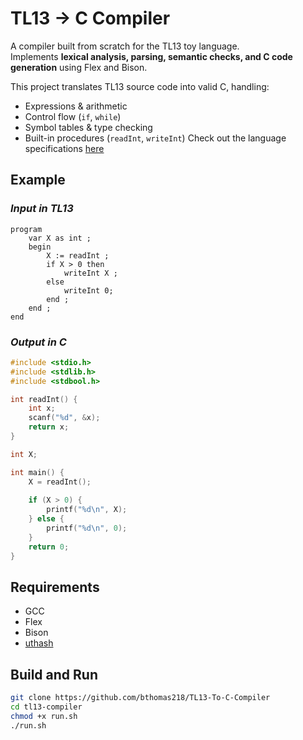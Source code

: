# TL13 -> C Compiler
A compiler built from scratch for the TL13 toy language.  
Implements **lexical analysis, parsing, semantic checks, and C code generation** using Flex and Bison.  

This project translates TL13 source code into valid C, handling:
- Expressions & arithmetic
- Control flow (`if`, `while`)
- Symbol tables & type checking
- Built-in procedures (`readInt`, `writeInt`)
Check out the language specifications [here](https://github.com/bthomas218/TL13-To-C-Compiler/blob/main/language-specs.md)

## Example
### *Input in TL13*
```tl13
program
    var X as int ;
    begin
        X := readInt ;
        if X > 0 then
            writeInt X ;
        else
            writeInt 0;
        end ;
    end ;
end
```
### *Output in C*
```C
#include <stdio.h>
#include <stdlib.h>
#include <stdbool.h>

int readInt() {
	int x;
	scanf("%d", &x);
	return x;
}

int X;

int main() {
	X = readInt();
	
	if (X > 0) {
		printf("%d\n", X);
	} else {
		printf("%d\n", 0);
	}
	return 0;
}
```

## Requirements
- GCC
- Flex
- Bison
- [uthash](https://troydhanson.github.io/uthash/)
## Build and Run
```bash
git clone https://github.com/bthomas218/TL13-To-C-Compiler
cd tl13-compiler
chmod +x run.sh
./run.sh
```

